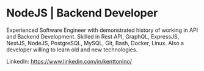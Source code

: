 # NodeJS | Backend Developer
Experienced Software Engineer with demonstrated history of working in API and Backend Development. Skilled in Rest API, GraphQL, ExpressJS, NextJS, NodeJS, PostgreSQL, MySQL, Git, Bash, Docker, Linux. Also a developer willing to learn old and new technologies.

LinkedIn: https://www.linkedin.com/in/kenttonino/
